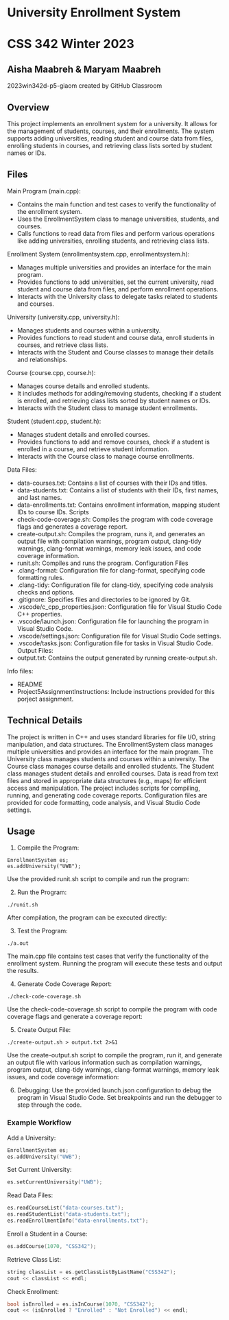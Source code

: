 # University Enrollment System
# CSS 342 Winter 2023
## Aisha Maabreh & Maryam Maabreh
2023win342d-p5-giaom created by GitHub Classroom

## Overview
This project implements an enrollment system for a university. It allows for the management of students, courses, and their enrollments. The system supports adding universities, reading student and course data from files, enrolling students in courses, and retrieving class lists sorted by student names or IDs.


## Files
Main Program (main.cpp):
- Contains the main function and test cases to verify the functionality of the enrollment system.
- Uses the EnrollmentSystem class to manage universities, students, and courses.
- Calls functions to read data from files and perform various operations like adding universities, enrolling students, and retrieving class lists.

Enrollment System (enrollmentsystem.cpp, enrollmentsystem.h):
- Manages multiple universities and provides an interface for the main program.
- Provides functions to add universities, set the current university, read student and course data from files, and perform enrollment operations.
- Interacts with the University class to delegate tasks related to students and courses.

University (university.cpp, university.h):
- Manages students and courses within a university.
- Provides functions to read student and course data, enroll students in courses, and retrieve class lists.
- Interacts with the Student and Course classes to manage their details and relationships.

Course (course.cpp, course.h):
- Manages course details and enrolled students.
- It includes methods for adding/removing students, checking if a student is enrolled, and retrieving class lists sorted by student names or IDs.
- Interacts with the Student class to manage student enrollments.

Student (student.cpp, student.h):
- Manages student details and enrolled courses.
- Provides functions to add and remove courses, check if a student is enrolled in a course, and retrieve student information.
- Interacts with the Course class to manage course enrollments.

Data Files:
- data-courses.txt: Contains a list of courses with their IDs and titles.
- data-students.txt: Contains a list of students with their IDs, first names, and last names.
- data-enrollments.txt: Contains enrollment information, mapping student IDs to course IDs.
Scripts
- check-code-coverage.sh: Compiles the program with code coverage flags and generates a coverage report.
- create-output.sh: Compiles the program, runs it, and generates an output file with compilation warnings, program output, clang-tidy warnings, clang-format warnings, memory leak issues, and code coverage information.
- runit.sh: Compiles and runs the program.
Configuration Files
- .clang-format: Configuration file for clang-format, specifying code formatting rules.
- .clang-tidy: Configuration file for clang-tidy, specifying code analysis checks and options.
- .gitignore: Specifies files and directories to be ignored by Git.
- .vscode/c_cpp_properties.json: Configuration file for Visual Studio Code C++ properties.
- .vscode/launch.json: Configuration file for launching the program in Visual Studio Code.
- .vscode/settings.json: Configuration file for Visual Studio Code settings.
- .vscode/tasks.json: Configuration file for tasks in Visual Studio Code.
Output Files:
- output.txt: Contains the output generated by running create-output.sh.

Info files:
- README
- Project5AssignmentInstructions: Include instructions provided for this porject assignment. 

## Technical Details
The project is written in C++ and uses standard libraries for file I/O, string manipulation, and data structures.
The EnrollmentSystem class manages multiple universities and provides an interface for the main program.
The University class manages students and courses within a university.
The Course class manages course details and enrolled students.
The Student class manages student details and enrolled courses.
Data is read from text files and stored in appropriate data structures (e.g., maps) for efficient access and manipulation.
The project includes scripts for compiling, running, and generating code coverage reports.
Configuration files are provided for code formatting, code analysis, and Visual Studio Code settings.

## Usage

1. Compile the Program:   
```
EnrollmentSystem es;
es.addUniversity("UWB");
```
Use the provided runit.sh script to compile and run the program:

2. Run the Program:
```
./runit.sh
```
After compilation, the program can be executed directly:

3. Test the Program:
```
./a.out
```
The main.cpp file contains test cases that verify the functionality of the enrollment system. Running the program will execute these tests and output the results.

4. Generate Code Coverage Report:
```
./check-code-coverage.sh
```
Use the check-code-coverage.sh script to compile the program with code coverage flags and generate a coverage report:

5. Create Output File:
```
./create-output.sh > output.txt 2>&1
```
Use the create-output.sh script to compile the program, run it, and generate an output file with various information such as compilation warnings, program output, clang-tidy warnings, clang-format warnings, memory leak issues, and code coverage information:

6. Debugging:
Use the provided launch.json configuration to debug the program in Visual Studio Code. Set breakpoints and run the debugger to step through the code.

### Example Workflow
Add a University:
```cpp
EnrollmentSystem es;
es.addUniversity("UWB");
```
Set Current University:
```cpp
es.setCurrentUniversity("UWB");
```
Read Data Files:
```cpp
es.readCourseList("data-courses.txt");
es.readStudentList("data-students.txt");
es.readEnrollmentInfo("data-enrollments.txt");
```
Enroll a Student in a Course:
```cpp
es.addCourse(1070, "CSS342");
```
Retrieve Class List:
```cpp
string classList = es.getClassListByLastName("CSS342");
cout << classList << endl;
```
Check Enrollment:
```cpp
bool isEnrolled = es.isInCourse(1070, "CSS342");
cout << (isEnrolled ? "Enrolled" : "Not Enrolled") << endl;
```
